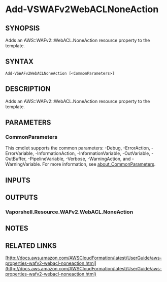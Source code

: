 # Add-VSWAFv2WebACLNoneAction

## SYNOPSIS
Adds an AWS::WAFv2::WebACL.NoneAction resource property to the template.

## SYNTAX

```
Add-VSWAFv2WebACLNoneAction [<CommonParameters>]
```

## DESCRIPTION
Adds an AWS::WAFv2::WebACL.NoneAction resource property to the template.

## PARAMETERS

### CommonParameters
This cmdlet supports the common parameters: -Debug, -ErrorAction, -ErrorVariable, -InformationAction, -InformationVariable, -OutVariable, -OutBuffer, -PipelineVariable, -Verbose, -WarningAction, and -WarningVariable. For more information, see [about_CommonParameters](http://go.microsoft.com/fwlink/?LinkID=113216).

## INPUTS

## OUTPUTS

### Vaporshell.Resource.WAFv2.WebACL.NoneAction
## NOTES

## RELATED LINKS

[http://docs.aws.amazon.com/AWSCloudFormation/latest/UserGuide/aws-properties-wafv2-webacl-noneaction.html](http://docs.aws.amazon.com/AWSCloudFormation/latest/UserGuide/aws-properties-wafv2-webacl-noneaction.html)

